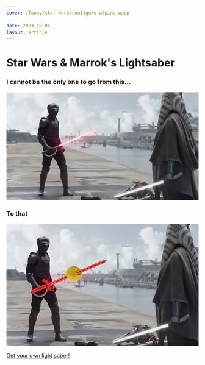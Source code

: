 ```yaml
---
cover: /funny/star-wars/configure-alpine.webp

date: 2023-10-06
layout: article
---
```


# Star Wars & Marrok's Lightsaber

### I cannot be the only one to go from this...


![original-scene.jpeg](/funny/star-wars/original-scene.jpeg)



### To that
![ashoka-fina.png](/funny/star-wars/ashoka-fina.png)


[Get your own light saber!](https://www.amazon.com/Sword-Cocktail-Picks-Garnishes-Appetizers/dp/B00EAT8YZA)



